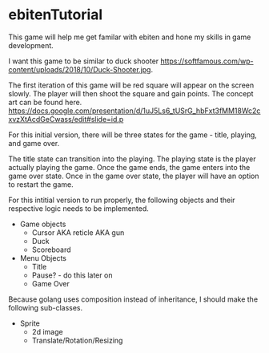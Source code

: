 # ebitenTutorial

This game will help me get familar with ebiten and hone my skills in game development.

I want this game to be similar to duck shooter https://softfamous.com/wp-content/uploads/2018/10/Duck-Shooter.jpg.

The first iteration of this game will be red square will appear on the screen slowly. The player will then shoot the square and gain points. The concept art can be found here. https://docs.google.com/presentation/d/1uJ5Ls6_tUSrG_hbFxt3fMM18Wc2cxvzXtAcdGeCwass/edit#slide=id.p

For this initial version, there will be three states for the game - title, playing, and game over.

The title state can transition into the playing. The playing state is the player actually playing the game. Once the game ends, the game enters into the game over state. Once in the game over state, the player will have an option to restart the game.

For this intitial version to run properly, the following objects and their respective logic needs to be implemented.

- Game objects
  - Cursor AKA reticle AKA gun
  - Duck
  - Scoreboard
- Menu Objects
  - Title
  - Pause? - do this later on
  - Game Over

Because golang uses composition instead of inheritance, I should make the following sub-classes.
  - Sprite
    - 2d image
    - Translate/Rotation/Resizing
